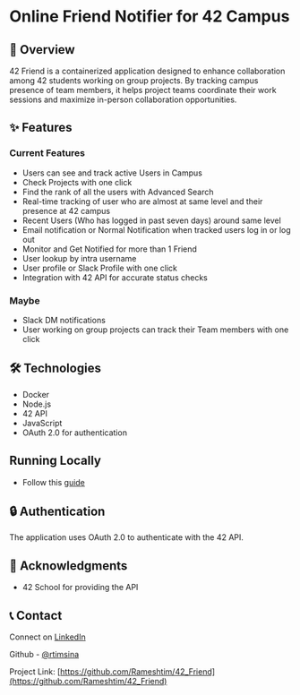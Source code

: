 # Online Friend Notifier for 42 Campus

## 🎯 Overview
42 Friend is a containerized application designed to enhance collaboration among 42 students working on group projects. By tracking campus presence of team members, it helps project teams coordinate their work sessions and maximize in-person collaboration opportunities.

## ✨ Features
### Current Features
- Users can see and track active Users in Campus
- Check Projects with one click
- Find the rank of all the users with Advanced Search
- Real-time tracking of user who are almost at same level and their presence at 42 campus
- Recent Users (Who has logged in past seven days) around same level
- Email notification or Normal Notification when tracked users log in or log out
- Monitor and Get Notified for more than 1 Friend
- User lookup by intra username
- User profile or Slack Profile with one click
- Integration with 42 API for accurate status checks

### Maybe
- Slack DM notifications
- User working on group projects can track their Team members with one click

## 🛠️ Technologies
- Docker
- Node.js
- 42 API
- JavaScript
- OAuth 2.0 for authentication

## Running Locally
- Follow this [guide](images/locally.md)

## 🔒 Authentication
The application uses OAuth 2.0 to authenticate with the 42 API. 



## 🙏 Acknowledgments
- 42 School for providing the API

## 📞 Contact

Connect on [LinkedIn](https://www.linkedin.com/in/ramesh-timsina)


Github - [@rtimsina](https://github.com/Rameshtim)

Project Link: [https://github.com/Rameshtim/42_Friend](https://github.com/Rameshtim/42_Friend)